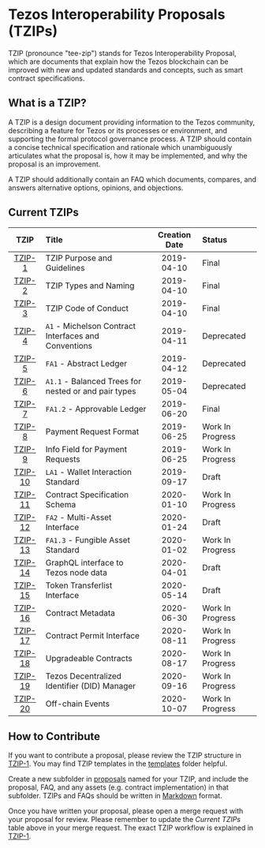 # Tezos Interoperability Proposals (TZIPs)

TZIP (pronounce "tee-zip") stands for Tezos Interoperability Proposal, which are
documents that explain how the Tezos blockchain can be improved with new and
updated standards and concepts, such as smart contract specifications.

## What is a TZIP?

A TZIP is a design document providing information to the Tezos community,
describing a feature for Tezos or its processes or environment, and supporting
the formal protocol governance process. A TZIP should contain a concise
technical specification and rationale which unambiguously articulates what the
proposal is, how it may be implemented, and why the proposal is an improvement.

A TZIP should additionally contain an FAQ which documents, compares, and answers
alternative options, opinions, and objections.

## Current TZIPs

|    TZIP   | Title                                                | Creation Date | Status           |
| :-------: | :--------------------------------------------------- | :-----------: | :--------------- |
| [TZIP-1]  | TZIP Purpose and Guidelines                          |  2019-04-10   | Final            |
| [TZIP-2]  | TZIP Types and Naming                                |  2019-04-10   | Final            |
| [TZIP-3]  | TZIP Code of Conduct                                 |  2019-04-10   | Final            |
| [TZIP-4]  | `A1` - Michelson Contract Interfaces and Conventions |  2019-04-11   | Deprecated       |
| [TZIP-5]  | `FA1` - Abstract Ledger                              |  2019-04-12   | Deprecated       |
| [TZIP-6]  | `A1.1` - Balanced Trees for nested or and pair types |  2019-05-04   | Deprecated       |
| [TZIP-7]  | `FA1.2` - Approvable Ledger                          |  2019-06-20   | Final            |
| [TZIP-8]  | Payment Request Format                               |  2019-06-25   | Work In Progress |
| [TZIP-9]  | Info Field for Payment Requests                      |  2019-06-25   | Work In Progress |
| [TZIP-10] | `LA1` - Wallet Interaction Standard                  |  2019-09-17   | Draft            |
| [TZIP-11] | Contract Specification Schema                        |  2020-01-10   | Work In Progress |
| [TZIP-12] | `FA2` - Multi-Asset Interface                        |  2020-01-24   | Draft            |
| [TZIP-13] | `FA1.3` - Fungible Asset Standard                    |  2020-01-02   | Work In Progress |
| [TZIP-14] | GraphQL interface to Tezos node data                 |  2020-04-01   | Draft            |
| [TZIP-15] | Token Transferlist Interface                         |  2020-05-14   | Draft            |
| [TZIP-16] | Contract Metadata                                    |  2020-06-30   | Work In Progress |
| [TZIP-17] | Contract Permit Interface                            |  2020-08-11   | Work In Progress |
| [TZIP-18] | Upgradeable Contracts                                |  2020-08-17   | Work In Progress |
| [TZIP-19] | Tezos Decentralized Identifier (DID) Manager         |  2020-09-16   | Work In Progress |
| [TZIP-20] | Off-chain Events                                     |  2020-10-07   | Work In Progress |

## How to Contribute

If you want to contribute a proposal, please review the TZIP structure in
[TZIP-1]. You may find TZIP templates in the [templates](/templates) folder
helpful.

Create a new subfolder in [proposals](/proposals) named for your TZIP, and
include the proposal, FAQ, and any assets (e.g. contract implementation) in that
subfolder. TZIPs and FAQs should be written in
[Markdown](https://docs.gitlab.com/ee/user/markdown.html) format.

Once you have written your proposal, please open a merge request with your
proposal for review. Please remember to update the *Current TZIPs* table above
in your merge request. The exact TZIP workflow is explained in [TZIP-1].

[TZIP-1]: proposals/tzip-1/tzip-1.md
[TZIP-2]: proposals/tzip-2/tzip-2.md
[TZIP-3]: proposals/tzip-3/tzip-3.md
[TZIP-4]: proposals/tzip-4/tzip-4.md
[TZIP-5]: proposals/tzip-5/tzip-5.md
[TZIP-6]: proposals/tzip-6/tzip-6.md
[TZIP-7]: proposals/tzip-7/tzip-7.md
[TZIP-8]: proposals/tzip-8/tzip-8.md
[TZIP-9]: proposals/tzip-9/tzip-9.md
[TZIP-10]: proposals/tzip-10/tzip-10.md
[TZIP-11]: proposals/tzip-11/tzip-11.md
[TZIP-12]: proposals/tzip-12/tzip-12.md
[TZIP-13]: proposals/tzip-13/tzip-13.md
[TZIP-14]: proposals/tzip-14/tzip-14.md
[TZIP-15]: proposals/tzip-15/tzip-15.md
[TZIP-16]: proposals/tzip-16/tzip-16.md
[TZIP-17]: proposals/tzip-17/tzip-17.md
[TZIP-18]: proposals/tzip-18/tzip-18.md
[TZIP-19]: proposals/tzip-19/tzip-19.md
[TZIP-20]: proposals/tzip-20/tzip-20.md
